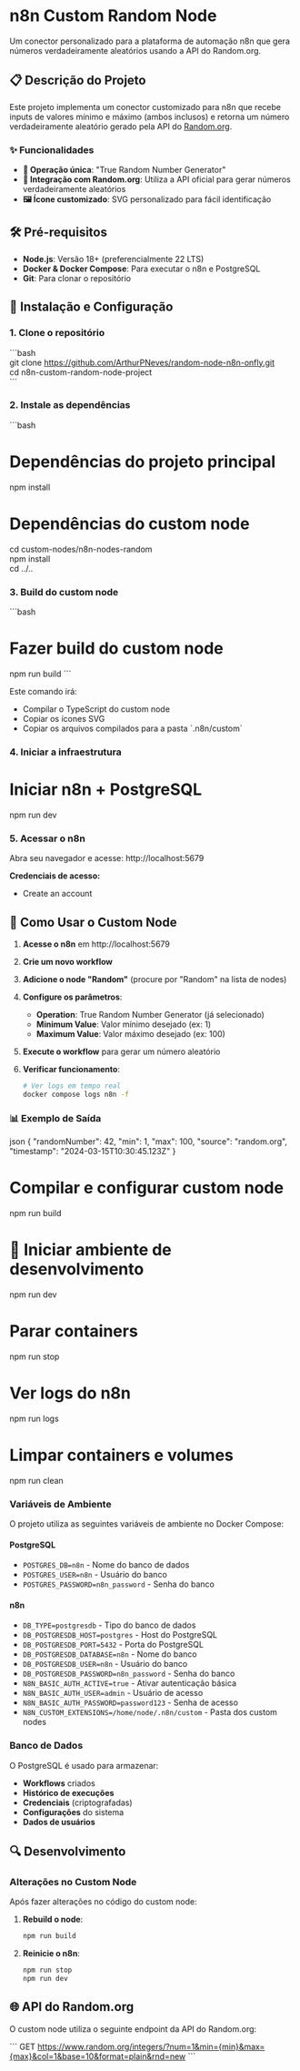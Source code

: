 # n8n Custom Random Node

Um conector personalizado para a plataforma de automação n8n que gera números verdadeiramente aleatórios usando a API do Random.org.

## 📋 Descrição do Projeto

Este projeto implementa um conector customizado para n8n que recebe inputs de valores mínimo e máximo (ambos inclusos) e retorna um número verdadeiramente aleatório gerado pela API do [Random.org](https://www.random.org).

### ✨ Funcionalidades

- **🎯 Operação única**: "True Random Number Generator"
- **🔗 Integração com Random.org**: Utiliza a API oficial para gerar números verdadeiramente aleatórios
- **🖼️ Ícone customizado**: SVG personalizado para fácil identificação

## 🛠️ Pré-requisitos

- **Node.js**: Versão 18+ (preferencialmente 22 LTS)
- **Docker & Docker Compose**: Para executar o n8n e PostgreSQL
- **Git**: Para clonar o repositório

## 🚀 Instalação e Configuração

### 1. Clone o repositório

\`\`\`bash  
git clone <https://github.com/ArthurPNeves/random-node-n8n-onfly.git>  
cd n8n-custom-random-node-project  
\`\`\`

### 2. Instale as dependências

\`\`\`bash
# Dependências do projeto principal
npm install

# Dependências do custom node
cd custom-nodes/n8n-nodes-random  
npm install  
cd ../..  

### 3. Build do custom node

\`\`\`bash
# Fazer build do custom node
npm run build
\`\`\`

Este comando irá:
- Compilar o TypeScript do custom node
- Copiar os ícones SVG
- Copiar os arquivos compilados para a pasta \`.n8n/custom\`

### 4. Iniciar a infraestrutura

# Iniciar n8n + PostgreSQL
npm run dev


### 5. Acessar o n8n

Abra seu navegador e acesse: http://localhost:5679

**Credenciais de acesso:**
- Create an account


## 🎯 Como Usar o Custom Node

1. **Acesse o n8n** em http://localhost:5679
2. **Crie um novo workflow**
3. **Adicione o node "Random"** (procure por "Random" na lista de nodes)
4. **Configure os parâmetros**:
   - **Operation**: True Random Number Generator (já selecionado)
   - **Minimum Value**: Valor mínimo desejado (ex: 1)
   - **Maximum Value**: Valor máximo desejado (ex: 100)
5. **Execute o workflow** para gerar um número aleatório

6. **Verificar funcionamento**:
   ```bash
   # Ver logs em tempo real
   docker compose logs n8n -f
   ```


### 📊 Exemplo de Saída

json
{
  "randomNumber": 42,
  "min": 1,
  "max": 100,
  "source": "random.org",
  "timestamp": "2024-03-15T10:30:45.123Z"
}



# Compilar e configurar custom node
npm run build

# 🚀 Iniciar ambiente de desenvolvimento
npm run dev

# Parar containers
npm run stop

# Ver logs do n8n
npm run logs

# Limpar containers e volumes
npm run clean

### Variáveis de Ambiente

O projeto utiliza as seguintes variáveis de ambiente no Docker Compose:

#### PostgreSQL
- `POSTGRES_DB=n8n` - Nome do banco de dados
- `POSTGRES_USER=n8n` - Usuário do banco
- `POSTGRES_PASSWORD=n8n_password` - Senha do banco

#### n8n
- `DB_TYPE=postgresdb` - Tipo do banco de dados
- `DB_POSTGRESDB_HOST=postgres` - Host do PostgreSQL
- `DB_POSTGRESDB_PORT=5432` - Porta do PostgreSQL
- `DB_POSTGRESDB_DATABASE=n8n` - Nome do banco
- `DB_POSTGRESDB_USER=n8n` - Usuário do banco
- `DB_POSTGRESDB_PASSWORD=n8n_password` - Senha do banco
- `N8N_BASIC_AUTH_ACTIVE=true` - Ativar autenticação básica
- `N8N_BASIC_AUTH_USER=admin` - Usuário de acesso
- `N8N_BASIC_AUTH_PASSWORD=password123` - Senha de acesso
- `N8N_CUSTOM_EXTENSIONS=/home/node/.n8n/custom` - Pasta dos custom nodes

### Banco de Dados

O PostgreSQL é usado para armazenar:
- **Workflows** criados
- **Histórico de execuções**
- **Credenciais** (criptografadas)
- **Configurações** do sistema
- **Dados de usuários**

## 🔍 Desenvolvimento

### Alterações no Custom Node

Após fazer alterações no código do custom node:

1. **Rebuild o node**:
   ```bash
   npm run build
   ```

2. **Reinicie o n8n**:
   ```bash
   npm run stop
   npm run dev
   ```


## 🌐 API do Random.org

O custom node utiliza o seguinte endpoint da API do Random.org:

\`\`\`
GET https://www.random.org/integers/?num=1&min={min}&max={max}&col=1&base=10&format=plain&rnd=new
\`\`\`

